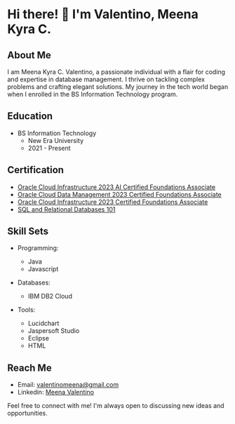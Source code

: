 # Hi there! 👋 I'm Valentino, Meena Kyra C.

## About Me

I am Meena Kyra C. Valentino, a passionate individual with a flair for coding and expertise in database management. I thrive on tackling complex problems and crafting elegant solutions. My journey in the tech world began when I enrolled in the BS Information Technology program.

## Education

- BS Information Technology
  - New Era University
  - 2021 - Present

## Certification

- [Oracle Cloud Infrastructure 2023 AI Certified Foundations Associate](https://catalog-education.oracle.com/pls/certview/sharebadge?id=A3168DD5E0BCD5000361CF9C7F9AAF7AF4919441D7242890689B99CACE10F6D0&fbclid=IwAR2qpcwmlA-nEM2f4XRofqk23Lw3hHbHsqWcgNG2aJl_eZvcuJ8b3PT1OYg)
- [Oracle Cloud Data Management 2023 Certified Foundations Associate](https://catalog-education.oracle.com/pls/certview/sharebadge?id=E115C82561154B074C12677577069FD37387DCC54030AC66DFC339BF60CD75A3)
- [Oracle Cloud Infrastructure 2023 Certified Foundations Associate](https://catalog-education.oracle.com/pls/certview/sharebadge?id=E8FE207FC1E69149A58977551E577E605DB6EDEDD7EF6197A50574D4A2F60DAA&fbclid=IwAR2vmH2ZtmxR8d06pcvA57v4NdR87WA8cNeYQYUgVOGFCN0X-wEIMbe9Jds)
- [SQL and Relational Databases 101](https://courses.cognitiveclass.ai/certificates/afa43f6a012648f49e64da56afaffc72)

## Skill Sets

- Programming:
  - Java
  - Javascript

- Databases:
  - IBM DB2 Cloud

- Tools:
  - Lucidchart
  - Jaspersoft Studio
  - Eclipse
  - HTML

## Reach Me
- Email: valentinomeena@gmail.com
- Linkedin: [Meena Valentino](https://www.linkedin.com/in/meena-valentino-2688b92a3/)
  
Feel free to connect with me! I'm always open to discussing new ideas and opportunities.

[certification_link1]: # "Hyperlink to Oracle Cloud Infrastructure 2023 AI Certified Foundations Associate certification"
[certification_link2]: # "Hyperlink to Oracle Cloud Data Management 2023 Certified Foundations Associate certification"
[certification_link3]: # "Hyperlink to Oracle Cloud Infrastructure 2023 Certified Foundations Associate certification"
[certification_link4]: # "Hyperlink to SQL and Relational Databases 101 certification"
